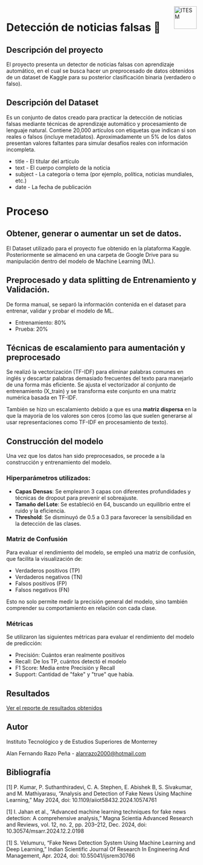 <a href="#">
    <img src="https://javier.rodriguez.org.mx/itesm/2014/tecnologico-de-monterrey-black.png" alt="ITESM" title="ITESM" align="right" height="60" />
</a>

# Detección de noticias falsas 📰

## Descripción del proyecto

El proyecto presenta un detector de noticias falsas con aprendizaje automático, en el cual se busca hacer un preprocesado de datos obtenidos de un dataset de Kaggle para su posterior clasificación binaria (verdadero o falso).

## Descripción del Dataset

Es un conjunto de datos creado para practicar la detección de noticias falsas mediante técnicas de aprendizaje automático y procesamiento de lenguaje natural. Contiene 20,000 artículos con etiquetas que indican si son reales o falsos (incluye metadatos). Aproximadamente un 5% de los datos presentan valores faltantes para simular desafíos reales con información incompleta.

- title - El titular del artículo
- text - El cuerpo completo de la noticia
- subject - La categoría o tema (por ejemplo, política, noticias mundiales, etc.)
- date - La fecha de publicación


# Proceso

## Obtener, generar o aumentar un set de datos.

El Dataset utilizado para el proyecto fue obtenido en la plataforma Kaggle. Posteriormente se almacenó en una carpeta de Google Drive para su manipulación dentro del modelo de Machine Learning (ML).

## Preprocesado y data splitting de Entrenamiento y Validación.

De forma manual, se separó la información contenida en el dataset para entrenar, validar y probar el modelo de ML.

-   Entrenamiento: 80%
-   Prueba: 20%

## Técnicas de escalamiento para aumentación y preprocesado

Se realizó la vectorización (TF-IDF) para eliminar palabras comunes en inglés y descartar palabras demasiado frecuentes del texto para manejarlo de una forma más eficiente. Se ajusta el vectorizador al conjunto de entrenamiento (X_train) y se transforma este conjunto en una matriz numérica basada en TF-IDF.

También se hizo un escalamiento debido a que es una **matriz dispersa** en la que la mayoría de los valores son ceros (como las que suelen generarse al usar representaciones como TF-IDF en procesamiento de texto).

## Construcción del modelo

Una vez que los datos han sido preprocesados, se procede a la construcción y entrenamiento del modelo.

### Hiperparámetros utilizados:
- **Capas Densas**: Se emplearon 3 capas con diferentes profundidades y técnicas de dropout para prevenir el sobreajuste.
- **Tamaño del Lote**: Se estableció en 64, buscando un equilibrio entre el ruido y la eficiencia.
- **Threshold**: Se disminuyó de 0.5 a 0.3 para favorecer la sensibilidad en la detección de las clases.

### Matriz de Confusión

Para evaluar el rendimiento del modelo, se empleó una matriz de confusión, que facilita la visualización de:
- Verdaderos positivos (TP)
- Verdaderos negativos (TN)
- Falsos positivos (FP)
- Falsos negativos (FN)

Esto no solo permite medir la precisión general del modelo, sino también comprender su comportamiento en relación con cada clase.
### Métricas

Se utilizaron las siguientes métricas para evaluar el rendimiento del modelo de predicción:
- Precisión: Cuántos eran realmente positivos
- Recall: De los TP, cuántos detectó el modelo
- F1 Score: Media entre Precisión y Recall
- Support: Cantidad de "fake" y "true" que había.

## Resultados

[Ver el reporte de resultados obtenidos](Reporte_resultados.pdf)

## Autor
Instituto Tecnológico y de Estudios Superiores de Monterrey

Alan Fernando Razo Peña - alanrazo2000@hotmail.com

## Bibliografía

[1] P. Kumar, P. Suthanthiradevi, C. A. Stephen, E. Abishek B, S. Sivakumar, and M. Mathiyarasu, “Analysis and Detection of Fake News Using Machine Learning,” May 2024, doi: 10.1109/aiiot58432.2024.10574761

[1]
I. Jahan et al., “Advanced machine learning techniques for fake news detection: A comprehensive analysis,” Magna Scientia Advanced Research and Reviews, vol. 12, no. 2, pp. 203–212, Dec. 2024, doi: 10.30574/msarr.2024.12.2.0198

[1]
S. Velumuru, “Fake News Detection System Using Machine Learning and Deep Learning,” Indian Scientific Journal Of Research In Engineering And Management, Apr. 2024, doi: 10.55041/ijsrem30766
